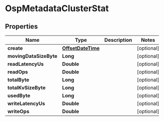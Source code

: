 # OspMetadataClusterStat

## Properties
Name | Type | Description | Notes
------------ | ------------- | ------------- | -------------
**create** | [**OffsetDateTime**](OffsetDateTime.md) |  |  [optional]
**movingDataSizeByte** | **Long** |  |  [optional]
**readLatencyUs** | **Double** |  |  [optional]
**readOps** | **Double** |  |  [optional]
**totalByte** | **Long** |  |  [optional]
**totalKvSizeByte** | **Long** |  |  [optional]
**usedByte** | **Long** |  |  [optional]
**writeLatencyUs** | **Double** |  |  [optional]
**writeOps** | **Double** |  |  [optional]
